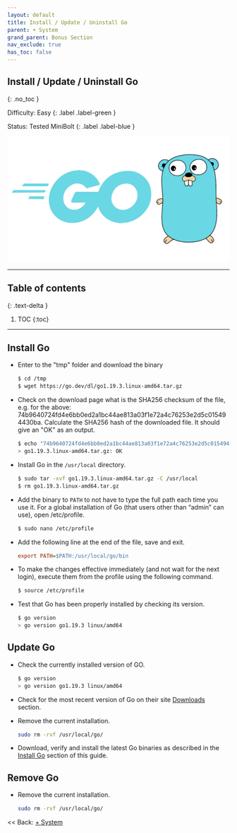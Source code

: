 ```yaml
---
layout: default
title: Install / Update / Uninstall Go
parent: + System
grand_parent: Bonus Section
nav_exclude: true
has_toc: false
---
```

<!-- markdownlint-disable MD014 MD022 MD025 MD033 MD040 -->

## Install / Update / Uninstall Go
{: .no_toc }

Difficulty: Easy
{: .label .label-green }

Status: Tested MiniBolt
{: .label .label-blue }

![go](../../../images/go.png)

---

## Table of contents
{: .text-delta }

1. TOC
{:toc}

---

## Install Go

* Enter to the "tmp" folder and download the binary

  ```sh
  $ cd /tmp
  $ wget https://go.dev/dl/go1.19.3.linux-amd64.tar.gz
  ```

* Check on the download page what is the SHA256 checksum of the file, e.g. for the above: 74b9640724fd4e6bb0ed2a1bc44ae813a03f1e72a4c76253e2d5c015494430ba. Calculate the SHA256 hash of the downloaded file. It should give an "OK" as an output.

  ```sh
  $ echo "74b9640724fd4e6bb0ed2a1bc44ae813a03f1e72a4c76253e2d5c015494430ba  go1.19.3.linux-amd64.tar.gz" | sha256sum --check
  > go1.19.3.linux-amd64.tar.gz: OK
  ```

* Install Go in the `/usr/local` directory.

  ```sh
  $ sudo tar -xvf go1.19.3.linux-amd64.tar.gz -C /usr/local
  $ rm go1.19.3.linux-amd64.tar.gz
  ```

* Add the binary to `PATH` to not have to type the full path each time you use it. For a global installation of Go (that users other than “admin” can use), open /etc/profile.

  ```sh
  $ sudo nano /etc/profile
  ```

* Add the following line at the end of the file, save and exit.

  ```ini
  export PATH=$PATH:/usr/local/go/bin
  ```

* To make the changes effective immediately (and not wait for the next login), execute them from the profile using the following command.

  ```sh
  $ source /etc/profile
  ```

* Test that Go has been properly installed by checking its version.

  ```sh
  $ go version
  > go version go1.19.3 linux/amd64
  ```

## Update Go

* Check the currently installed version of GO.

  ```sh
  $ go version
  > go version go1.19.3 linux/amd64
  ```

* Check for the most recent version of Go on their site [Downloads](https://go.dev/dl/) section.

* Remove the current installation.

  ```sh
  sudo rm -rvf /usr/local/go/
  ```

* Download, verify and install the latest Go binaries as described in the [Install Go](go.md#install-go) section of this guide.

## Remove Go

* Remove the current installation.

  ```sh
  sudo rm -rvf /usr/local/go/
  ```

<< Back: [+ System](index.md)
